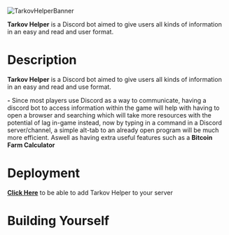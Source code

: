 ![TarkovHelperBanner](https://raw.githubusercontent.com/BetrixEdits/Tarkov-Helper/master/Assets/Media/Banner3000x1000.png?token=AMYPLRDPOYU7KCU3PFKQI3C77JL3W)

**Tarkov Helper** is a Discord bot aimed to give users all kinds of information in an easy and read and user format.
# Description
**Tarkov Helper** is a Discord bot aimed to give users all kinds of information in an easy and read and use format.

**-** Since most players use Discord as a way to communicate, having a discord bot to access information within the game will help with having to open a browser and searching which will take more resources with the potential of lag in-game instead, now by typing in a command in a Discord server/channel, a simple alt-tab to an already open program will be much more efficient. Aswell as having extra useful features such as a **Bitcoin Farm Calculator**

# Deployment

[**Click Here**](https://discord.com/oauth2/authorize?client_id=797600238449590334&scope=bot&permissions=511040) to be able to add Tarkov Helper to your server

# Building Yourself

